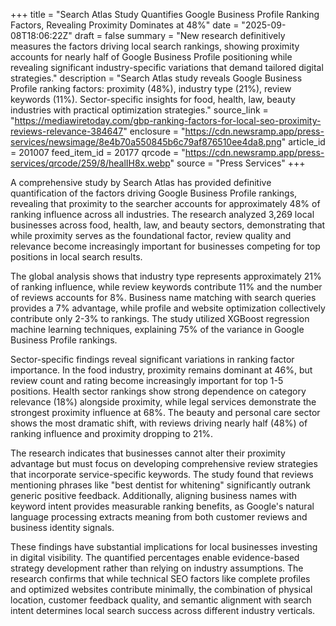 +++
title = "Search Atlas Study Quantifies Google Business Profile Ranking Factors, Revealing Proximity Dominates at 48%"
date = "2025-09-08T18:06:22Z"
draft = false
summary = "New research definitively measures the factors driving local search rankings, showing proximity accounts for nearly half of Google Business Profile positioning while revealing significant industry-specific variations that demand tailored digital strategies."
description = "Search Atlas study reveals Google Business Profile ranking factors: proximity (48%), industry type (21%), review keywords (11%). Sector-specific insights for food, health, law, beauty industries with practical optimization strategies."
source_link = "https://mediawiretoday.com/gbp-ranking-factors-for-local-seo-proximity-reviews-relevance-384647"
enclosure = "https://cdn.newsramp.app/press-services/newsimage/8e4b70a550845b6c79af876510ee4da8.png"
article_id = 201007
feed_item_id = 20177
qrcode = "https://cdn.newsramp.app/press-services/qrcode/259/8/healIH8x.webp"
source = "Press Services"
+++

<p>A comprehensive study by Search Atlas has provided definitive quantification of the factors driving Google Business Profile rankings, revealing that proximity to the searcher accounts for approximately 48% of ranking influence across all industries. The research analyzed 3,269 local businesses across food, health, law, and beauty sectors, demonstrating that while proximity serves as the foundational factor, review quality and relevance become increasingly important for businesses competing for top positions in local search results.</p><p>The global analysis shows that industry type represents approximately 21% of ranking influence, while review keywords contribute 11% and the number of reviews accounts for 8%. Business name matching with search queries provides a 7% advantage, while profile and website optimization collectively contribute only 2-3% to rankings. The study utilized XGBoost regression machine learning techniques, explaining 75% of the variance in Google Business Profile rankings.</p><p>Sector-specific findings reveal significant variations in ranking factor importance. In the food industry, proximity remains dominant at 46%, but review count and rating become increasingly important for top 1-5 positions. Health sector rankings show strong dependence on category relevance (18%) alongside proximity, while legal services demonstrate the strongest proximity influence at 68%. The beauty and personal care sector shows the most dramatic shift, with reviews driving nearly half (48%) of ranking influence and proximity dropping to 21%.</p><p>The research indicates that businesses cannot alter their proximity advantage but must focus on developing comprehensive review strategies that incorporate service-specific keywords. The study found that reviews mentioning phrases like "best dentist for whitening" significantly outrank generic positive feedback. Additionally, aligning business names with keyword intent provides measurable ranking benefits, as Google's natural language processing extracts meaning from both customer reviews and business identity signals.</p><p>These findings have substantial implications for local businesses investing in digital visibility. The quantified percentages enable evidence-based strategy development rather than relying on industry assumptions. The research confirms that while technical SEO factors like complete profiles and optimized websites contribute minimally, the combination of physical location, customer feedback quality, and semantic alignment with search intent determines local search success across different industry verticals.</p>